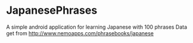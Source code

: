 # JapanesePhrases
A simple android application for learning Japanese with 100 phrases
Data get from http://www.nemoapps.com/phrasebooks/japanese
